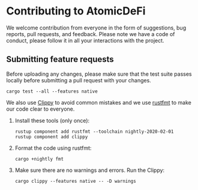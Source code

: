 # Contributing to AtomicDeFi

We welcome contribution from everyone in the form of suggestions, bug reports, pull requests, and feedback.
Please note we have a code of conduct, please follow it in all your interactions with the project.

## Submitting feature requests

Before uploading any changes, please make sure that the test suite passes locally before submitting a pull request with your changes.

```
cargo test --all --features native
```

We also use [Clippy](https://github.com/rust-lang/rust-clippy) to avoid common mistakes
and we use [rustfmt](https://github.com/rust-lang/rustfmt) to make our code clear to everyone.

1. Install these tools (only once):
    ```
    rustup component add rustfmt --toolchain nightly-2020-02-01
    rustup component add clippy
    ```
1. Format the code using rustfmt:
    ```
    cargo +nightly fmt
    ```
1. Make sure there are no warnings and errors. Run the Clippy:
    ```
    cargo clippy --features native -- -D warnings
    ```
